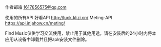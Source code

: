 作者邮箱 1617856575@qq.com

使用的所有API
好看API http://luck.klizi.cn/
Meting-API https://api.injahow.cn/meting/

Find Music仅供学习交流使用，禁止用于其他用途，请在安装后的24小时内将本应用从设备中卸载并且把apk安装文件删除。

